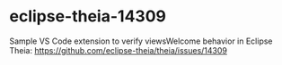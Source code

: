 # eclipse-theia-14309
Sample VS Code extension to verify viewsWelcome behavior in Eclipse Theia: https://github.com/eclipse-theia/theia/issues/14309

